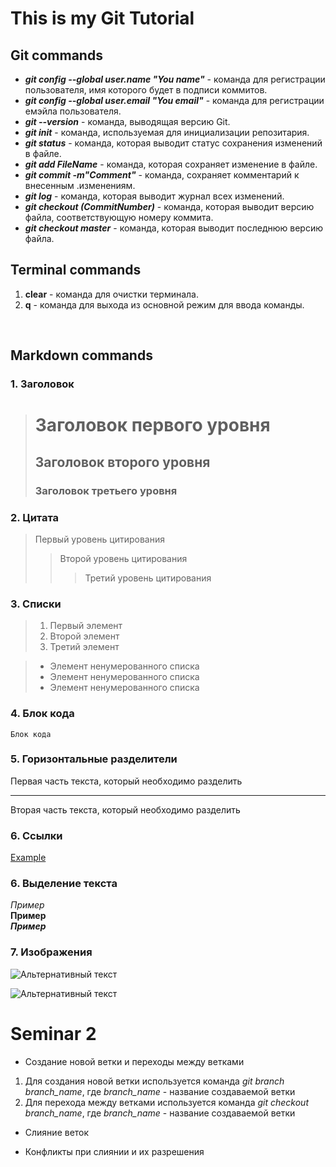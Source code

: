 # This is my Git Tutorial

## Git commands
* ***git config --global user.name "You name"*** - команда для регистрации пользователя, имя которого будет в подписи коммитов.
* ***git config --global user.email "You email"*** - команда для регистрации емэйла пользователя.
* ***git --version*** - команда, выводящая версию Git.
* ***git init*** - команда, используемая для инициализации репозитария.
* ***git status*** - команда, которая выводит статус сохранения изменений в файле.
* ***git add FileName*** - команда, которая сохраняет изменение в файле.
* ***git commit -m"Comment"*** - команда, сохраняет комментарий к внесенным .изменениям.
* ***git log*** - команда, которая выводит журнал всех изменений.
* ***git checkout (CommitNumber)*** - команда, которая выводит версию файла, соответствующую номеру коммита.
* ***git checkout master*** - команда, которая выводит последнюю версию файла.

## Terminal commands
1. **clear** - команда для очистки терминала.
2. **q** - команда для выхода из основной режим для ввода команды.

<br>

## Markdown commands
### 1. Заголовок
>#  Заголовок первого уровня
>## Заголовок второго уровня
>### Заголовок третьего уровня
### 2. Цитата
> Первый уровень цитирования
>> Второй уровень цитирования
>>> Третий уровень цитирования

### 3. Списки
>1. Первый элемент
>2. Второй элемент
>3. Третий элемент

>* Элемент ненумерованного списка
>* Элемент ненумерованного списка
>* Элемент ненумерованного списка

### 4. Блок кода
    Блок кода

### 5. Горизонтальные разделители

Первая часть текста, который необходимо разделить
***
Вторая часть текста, который необходимо разделить

### 6. Ссылки

[Example](http://example.com/) 

### 6. Выделение текста
*Пример*  
**Пример**  
***Пример***

### 7. Изображения

![Альтернативный текст](logo.png "Лого")

![Альтернативный текст](logo.svg "Лого")

# Seminar 2

* Создание новой ветки и переходы между ветками

1. Для создания новой ветки используется команда *git branch branch_name*, где *branch_name* - название создаваемой ветки
2. Для перехода между ветками используется команда *git checkout branch_name*, где *branch_name* - название создаваемой ветки

* Слияние веток

* Конфликты при слиянии и их разрешения